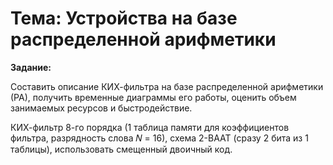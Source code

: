 # Тема: Устройства на базе распределенной арифметики

**Задание:**

Составить описание КИХ-фильтра на базе распределенной арифметики (РА), получить временные диаграммы его работы, оценить объем занимаемых ресурсов и быстродействие.

КИХ-фильтр 8-го порядка (1 таблица памяти для коэффициентов фильтра, разрядность слова 𝑁 = 16), схема 2-BAAT (сразу 2 бита из 1 таблицы), использовать смещенный двоичный код.
